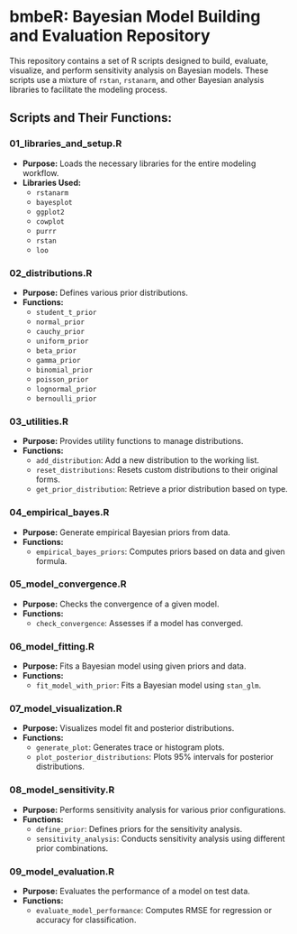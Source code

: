 # bmbeR: Bayesian Model Building and Evaluation Repository

This repository contains a set of R scripts designed to build, evaluate, visualize, and perform sensitivity analysis on Bayesian models. These scripts use a mixture of `rstan`, `rstanarm`, and other Bayesian analysis libraries to facilitate the modeling process.

## Scripts and Their Functions:

### 01_libraries_and_setup.R
- **Purpose:** Loads the necessary libraries for the entire modeling workflow.
- **Libraries Used:**
  - `rstanarm`
  - `bayesplot`
  - `ggplot2`
  - `cowplot`
  - `purrr`
  - `rstan`
  - `loo`

### 02_distributions.R
- **Purpose:** Defines various prior distributions.
- **Functions:**
  - `student_t_prior`
  - `normal_prior`
  - `cauchy_prior`
  - `uniform_prior`
  - `beta_prior`
  - `gamma_prior`
  - `binomial_prior`
  - `poisson_prior`
  - `lognormal_prior`
  - `bernoulli_prior`

### 03_utilities.R
- **Purpose:** Provides utility functions to manage distributions.
- **Functions:**
  - `add_distribution`: Add a new distribution to the working list.
  - `reset_distributions`: Resets custom distributions to their original forms.
  - `get_prior_distribution`: Retrieve a prior distribution based on type.

### 04_empirical_bayes.R
- **Purpose:** Generate empirical Bayesian priors from data.
- **Functions:**
  - `empirical_bayes_priors`: Computes priors based on data and given formula.

### 05_model_convergence.R
- **Purpose:** Checks the convergence of a given model.
- **Functions:**
  - `check_convergence`: Assesses if a model has converged.

### 06_model_fitting.R
- **Purpose:** Fits a Bayesian model using given priors and data.
- **Functions:**
  - `fit_model_with_prior`: Fits a Bayesian model using `stan_glm`.

### 07_model_visualization.R
- **Purpose:** Visualizes model fit and posterior distributions.
- **Functions:**
  - `generate_plot`: Generates trace or histogram plots.
  - `plot_posterior_distributions`: Plots 95% intervals for posterior distributions.

### 08_model_sensitivity.R
- **Purpose:** Performs sensitivity analysis for various prior configurations.
- **Functions:**
  - `define_prior`: Defines priors for the sensitivity analysis.
  - `sensitivity_analysis`: Conducts sensitivity analysis using different prior combinations.

### 09_model_evaluation.R
- **Purpose:** Evaluates the performance of a model on test data.
- **Functions:**
  - `evaluate_model_performance`: Computes RMSE for regression or accuracy for classification.

